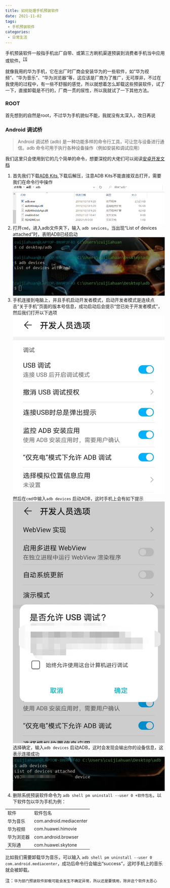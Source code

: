 ```yaml
---
title: 如何处理手机预装软件
date: 2021-11-02
tags:
 - 手机预装软件
categories: 
 - 日常生活
---
```


手机预装软件一般指手机出厂自带、或第三方刷机渠道预装到消费者手机当中应用或软件。<sup><a href="https://baike.baidu.com/item/%E6%89%8B%E6%9C%BA%E9%A2%84%E8%A3%85%E8%BD%AF%E4%BB%B6">[1]<a><sup>

就像我用的华为手机，它在出厂时厂商会安装华为的一些软件，如“华为视频”、“华为音乐”、“华为浏览器”等，这应该是厂商为了推广，无可厚非，不过在我使用的过程中，有一些不舒服的感觉，所以就想着怎么卸载这些预装软件，试了一下，直接卸载是不行的，厂商一贯的尿性，所以我就试了一下其他方法。

### ROOT

首先想到的自然是root，不过华为手机貌似不能，我就没有太深入，改日再说

### Android 调试桥

> Android 调试桥 (adb) 是一种功能多样的命令行工具，可让您与设备进行通信。adb 命令可用于执行各种设备操作（例如安装和调试应用）

我们这里只会使用到它的几个简单的命令，想要深挖的大佬们可以阅读[安卓开发文档](https://developer.android.google.cn/?hl=zh-cn)

1. 首先我们下载[ADB Kits](https://adbshell.com/downloads),下载后解压，注意ADB Kits不能直接双击打开，需要我们在命令行中操作
    <img src="../../../.vuepress/public/img/dailyLife/2020/110201/step1.png">
2. 打开`cmd`，进入adb文件夹下，输入 ` adb sevices `，当出现“List of devices attached”时，表明ADB已经启动
    <img src="../../../.vuepress/public/img/dailyLife/2020/110201/step2.jpg">
3. 手机连接到电脑上，并且手机启动开发者模式，启动开发者模式是连续点击“关于手机”页面的版本号信息，成功启动后会提示“您已处于开发者模式”，然后我们打开以下选项
    <img src="../../../.vuepress/public/img/dailyLife/2020/110201/step_3_1.jpg">
然后在`cmd`中输入` adb devices ` 启动ADB，这时手机上会有如下提示
    <img src="../../../.vuepress/public/img/dailyLife/2020/110201/step_3_2.jpg">
选择确定，输入` adb devices ` 启动ADB，这时会发现会输出你的设备信息，这表示连接成功
    <img src="../../../.vuepress/public/img/dailyLife/2020/110201/step_3_3.jpg">
4. 删除系统预装软件命令为 ` adb shell pm uninstall --user 0 +软件包名 `，以下软件包以华为手机为例：

<table align="center">
    <tr>
        <td>软件</td>
        <td>软件包名</td>
    </tr>
    <tr>
        <td>华为音乐</td>
        <td>com.android.mediacenter</td>
    </tr>
    <tr>
        <td>华为视频</td>
        <td>com.huawei.himovie</td>
    </tr>
    <tr>
        <td>华为浏览器</td>
        <td>com.android.browser</td>
    </tr>
    <tr>
        <td>天际通</td>
        <td>com.huawei.skytone</td>
    </tr>
</table>

比如我们需要卸载华为音乐，可以输入 ` adb shell pm uninstall --user 0 com.android.mediacenter `，成功后命令行会输出“success”，这时手机上的音乐就会被卸载。

注：`华为部门预装软件卸载可能会发生不确定异常，所以还是要慎用，除非这个软件太恶心`